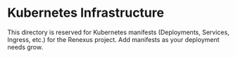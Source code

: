 # Kubernetes Infrastructure

This directory is reserved for Kubernetes manifests (Deployments, Services, Ingress, etc.) for the Renexus project. Add manifests as your deployment needs grow.
